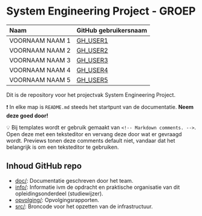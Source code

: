 # System Engineering Project - GROEP

| Naam            | GitHub gebruikersnaam                   |
| :-------------- | :-------------------------------------- |
| VOORNAAM NAAM 1 | [GH_USER1](https://github.com/GH_USER1) |
| VOORNAAM NAAM 2 | [GH_USER2](https://github.com/GH_USER2) |
| VOORNAAM NAAM 3 | [GH_USER3](https://github.com/GH_USER3) |
| VOORNAAM NAAM 4 | [GH_USER4](https://github.com/GH_USER4) |
| VOORNAAM NAAM 5 | [GH_USER5](https://github.com/GH_USER5) |

Dit is de repository voor het projectvak System Engineering Project.

:exclamation: In elke map is `README.md` steeds het startpunt van de documentatie. **Neem deze goed door!**

:bulb: Bij templates wordt er gebruik gemaakt van `<!-- Markdown comments. -->`. Open deze met een teksteditor en vervang deze door wat er gevraagd wordt. Previews tonen deze comments default niet, vandaar dat het belangrijk is om een teksteditor te gebruiken.

## Inhoud GitHub repo

- [doc/](./doc/README.md): Documentatie geschreven door het team.
- [info/](./info/README.md): Informatie ivm de opdracht en praktische organisatie van dit opleidingsonderdeel (studiewijzer).
- [opvolging/](./opvolging/README.md): Opvolgingsrapporten.
- [src/](./src/README.md): Broncode voor het opzetten van de infrastructuur.
